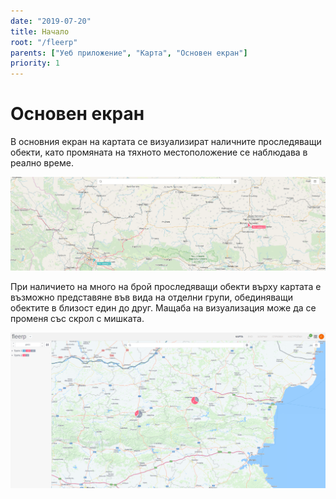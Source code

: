 ```yaml
---
date: "2019-07-20"
title: Начало
root: "/fleerp"
parents: ["Уеб приложение", "Карта", "Основен екран"]
priority: 1
---
```


# Основен екран

В основния екран на картата се визуализират наличните проследяващи обекти, като промяната на тяхното местоположение
се наблюдава в реално време.

![Main](main-bg.png)

При наличието на много на брой проследяващи обекти върху картата е възможно представяне във вида на отделни групи,
обединяващи обектите в близост един до друг. Мащаба на визуализация може да се променя със скрол с мишката.

![Cluster](cluster-bg.png)
